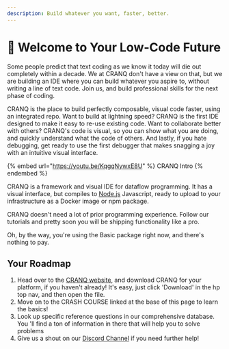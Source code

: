 ```yaml
---
description: Build whatever you want, faster, better.
---
```


# 👋 Welcome to Your Low-Code Future

Some people predict that text coding as we know it today will die out completely within a decade.   We at CRANQ don't have a view on that, but we are building an IDE where you can build whatever you aspire to, without writing a line of text code.  Join us, and build professional skills for the next phase of coding.

CRANQ is the place to build perfectly composable, visual code faster, using an integrated repo.  Want to build at lightning speed? CRANQ is the first IDE designed to make it easy to re-use existing code.  Want to collaborate better with others? CRANQ's code is visual, so you can show what you are doing, and quickly understand what the code of others.  And lastly, if you hate debugging, get ready to use the first debugger that makes snagging a joy with an intuitive visual interface.

{% embed url="https://youtu.be/KqgqNywxE8U" %}
CRANQ Intro
{% endembed %}

CRANQ is a framework and visual IDE for dataflow programming. It has a visual interface, but compiles to  [Node.js](https://nodejs.org/) Javascript, ready to upload to your infrastructure as a Docker image or npm package.&#x20;

CRANQ doesn't need a lot of prior programming experience. Follow our tutorials and pretty soon you will be shipping functionality like a pro.

Oh, by the way, you're using the Basic package right now, and there's nothing to pay.

## Your Roadmap

1. Head over to the [CRANQ website](https://cranq.io), and download CRANQ for your platform, if you haven't already! It's easy, just click 'Download' in the hp top nav, and then open the file.
2. Move on to the CRASH COURSE linked at the base of this page to learn the basics!
3. Look up specific reference questions in our comprehensive database. You 'll find a ton of information in there that will help you to solve problems
4. Give us a shout on our [Discord Channel](https://discord.gg/UgsjNtZW65) if you need further help!
